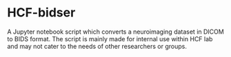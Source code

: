 # HCF-bidser
A Jupyter notebook script which converts a neuroimaging dataset in DICOM to BIDS format. The script is mainly made for internal use within HCF lab and may not cater to the needs of other researchers or groups.

